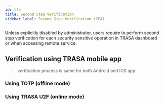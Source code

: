 ```yaml
---
id: tfa
title: Second Step Verification
sidebar_label: Second Step Verification (2FA)
---
```


Unless explicitly disabled by administrator, users require to perform second step verification for each security sensitive operation in TRASA dashboard or when accessing remote service. 

## Verification using TRASA mobile app

> verification process is same for both Android and IOS app

### Using TOTP (offline mode)

### Using TRASA U2F (online mode)
